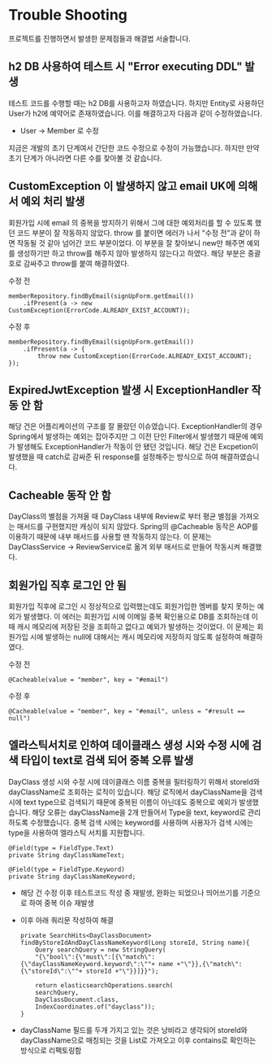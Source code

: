 # Trouble Shooting
프로젝트를 진행하면서 발생한 문제점들과 해결법 서술합니다.

## h2 DB 사용하여 테스트 시 "Error executing DDL" 발생
테스트 코드를 수행할 때는 h2 DB를 사용하고자 하였습니다. 하지만 Entity로 사용하던 User가 h2에
예약어로 존재하였습니다. 이를 해결하고자 다음과 같이 수정하였습니다.
- User -> Member 로 수정

지금은 개발의 초기 단계여서 간단한 코드 수정으로 수정이 가능했습니다. 하지만 만약 초기 단계가 아니라면 다른 수를 찾아볼 것 같습니다.

## CustomException 이 발생하지 않고 email UK에 의해서 예외 처리 발생
회원가입 시에 email 의 중복을 방지하기 위해서 그에 대한 예외처리를 할 수 있도록 했던 코드 부분이
잘 작동하지 않았다.
throw 를 붙이면 에러가 나서 "수정 전"과 같이 하면 작동될 것 같아 넘어간 코드 부분이었다.
이 부분을 잘 찾아보니 new만 해주면 예외를 생성하기만 하고 throw를 해주지 않아 발생하지 않는다고 하였다.
해당 부분은 중괄호로 감싸주고 throw를 붙여 해결하였다.

수정 전

    memberRepository.findByEmail(signUpForm.getEmail())
        .ifPresent(a -> new CustomException(ErrorCode.ALREADY_EXIST_ACCOUNT));

수정 후

    memberRepository.findByEmail(signUpForm.getEmail())
        .ifPresent(a -> {
            throw new CustomException(ErrorCode.ALREADY_EXIST_ACCOUNT);
    });

## ExpiredJwtException 발생 시 ExceptionHandler 작동 안 함
해당 건은 어플리케이션의 구조를 잘 몰랐던 이슈였습니다. 
ExceptionHandler의 경우 Spring에서 발생하는 예외는 잡아주지만 그 이전 단인 Filter에서 발생했기 때문에
예외가 발생해도 ExceptionHandler가 작동이 안 됐던 것입니다.
해당 건은 Excpetion이 발생했을 때 catch로 감싸준 뒤 response를 설정해주는 방식으로 하여 해결하였습니다.

## Cacheable 동작 안 함
DayClass의 별점을 가져올 때 DayClass 내부에 Review로 부터 평균 별점을 가져오는 매서드를 구현했지만 캐싱이 되지 않았다.
Spring의 @Cacheable 동작은 AOP를 이용하기 때문에 내부 매서드를 사용할 땐 작동하지 않는다.
이 문제는 DayClassService -> ReviewService로 옮겨 외부 매서드로 만들어 작동시켜 해결했다.

## 회원가입 직후 로그인 안 됨
회원가입 직후에 로그인 시 정상적으로 입력했는데도 회원가입한 멤버를 찾지 못하는 예외가 발생했다.
이 에러는 회원가입 시에 이메일 중복 확인용으로 DB를 조회하는데 이 때 캐시 메모리에 저장된 것을 조회하고
없다고 예외가 발생하는 것이었다.
이 문제는 회원가입 시에 발생하는 null에 대해서는 캐시 메모리에 저장하지 않도록 설정하여 해결하였다.

수정 전

    @Cacheable(value = "member", key = "#email")

수정 후

    @Cacheable(value = "member", key = "#email", unless = "#result == null")


## 엘라스틱서치로 인하여 데이클래스 생성 시와 수정 시에 검색 타입이 text로 검색 되어 중복 오류 발생
DayClass 생성 시와 수정 시에 데이클래스 이름 중복을 필터링하기 위해서 storeId와 dayClassName로
조회하는 로직이 있습니다. 해당 로직에서 dayClassName을 검색 시에 text type으로 검색되기 때문에
중복된 이름이 아닌데도 중복으로 예외가 발생했습니다.
해당 오류는 dayClassName을 2개 만들어서 Type을 text, keyword로 관리하도록 수정했습니다.
중복 검색 시에는 keyword를 사용하며 사용자가 검색 시에는 type을 사용하여 엘라스틱 서치를 지원합니다.

    @Field(type = FieldType.Text)
    private String dayClassNameText;
    
    @Field(type = FieldType.Keyword)
    private String dayClassNameKeyword;

- 해당 건 수정 이후 테스트코드 작성 중 재발생, 완화는 되었으나 띄어쓰기를 기준으로 하여 중복 이슈 재발생
- 이후 아래 쿼리문 작성하여 해결

      private SearchHits<DayClassDocument> findByStoreIdAndDayClassNameKeyword(Long storeId, String name){
          Query searchQuery = new StringQuery(
          "{\"bool\":{\"must\":[{\"match\":{\"dayClassNameKeyword.keyword\":\""+ name +"\"}},{\"match\":{\"storeId\":\""+ storeId +"\"}}]}}");
        
          return elasticsearchOperations.search(
          searchQuery,
          DayClassDocument.class,
          IndexCoordinates.of("dayclass"));
      }
- dayClassName 필드를 두개 가지고 있는 것은 낭비라고 생각되어 storeId와 dayClassName으로 매칭되는 것을
List로 가져오고 이후 contains로 확인하는 방식으로 리팩토링함 

